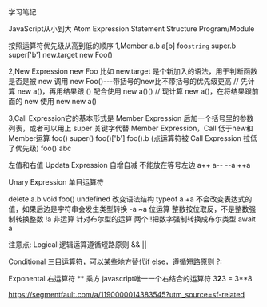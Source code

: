 学习笔记

JavaScript从小到大
Atom
Expression
Statement
Structure
Program/Module

按照运算符优先级从高到低的顺序
1,Member
a.b
a[b]
foo`string`
super.b
super['b']
new.target
new Foo()

2,New Expression
new Foo
比如
new.target 是个新加入的语法，用于判断函数是否是被 new 调用
new Foo()---带括号的new比不带括号的优先级更高
// 先计算 new a()，再用结果跟 () 配合使用
new a()()
// 现计算 new a()，在将结果跟前面的 new 使用
new new a()

3,Call Expression它的基本形式是 Member Expression 后加一个括号里的参数列表，或者可以用上 super 关键字代替 Member Expression，Call 低于new和Member运算
foo()
super()
foo()['b']
foo().b (点运算符被 Call Expression 拉低了优先级)
foo()`abc

左值和右值 
Updata Expression 自增自减 不能放在等号左边
a++
a--
--a
++a

Unary Expression 单目运算符

delete a.b
void foo() undefined 改变语法结构
typeof a
+a  不会改变表达式的值，如果后边是字符串会发生类型转换
-a
~a 位运算 整数按位取反，不是整数强制转换整数
!a 非运算 针对布尔型的运算 两个!!把数字强制转换成布尔类型
await a

注意点:
Logical 逻辑运算遵循短路原则
&&
||

Conditional 三目运算符，可以某些地方替代if else，遵循短路原则
?:

Exponental 右运算符 ** 乘方
javascript唯一一个右结合的运算符 3**2**3 = 3**8

https://segmentfault.com/a/1190000014383545?utm_source=sf-related
